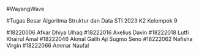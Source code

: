 #WayangWave

#Tugas Besar Algoritma Struktur dan Data STI 2023 K2 Kelompok 9

#18220006	Afkar Dhiya Ulhaq
#18222016	Axelius Davin
#18222018	Lutfi Khairul Amal
#18222046	Akmal Galih Aji Sugmo Seno
#18222062	Nafisha Virgin
#18222066	Ammar Naufal